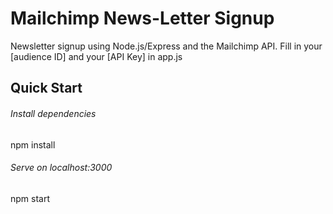 # Mailchimp News-Letter Signup
Newsletter signup using Node.js/Express and the Mailchimp API. Fill in your [audience ID] and your [API Key] in app.js

## Quick Start
###### Install dependencies
npm install
###### Serve on localhost:3000
npm start
